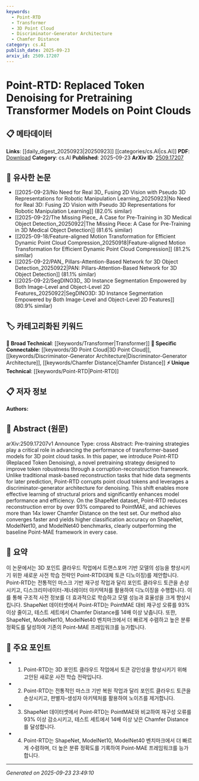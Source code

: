 ```yaml
---
keywords:
  - Point-RTD
  - Transformer
  - 3D Point Cloud
  - Discriminator-Generator Architecture
  - Chamfer Distance
category: cs.AI
publish_date: 2025-09-23
arxiv_id: 2509.17207
---
```


<!-- KEYWORD_LINKING_METADATA:
{
  "processed_timestamp": "2025-09-23T23:49:10.961785",
  "vocabulary_version": "1.0",
  "selected_keywords": [
    "Point-RTD",
    "Transformer",
    "3D Point Cloud",
    "Discriminator-Generator Architecture",
    "Chamfer Distance"
  ],
  "rejected_keywords": [],
  "similarity_scores": {
    "Point-RTD": 0.78,
    "Transformer": 0.85,
    "3D Point Cloud": 0.82,
    "Discriminator-Generator Architecture": 0.8,
    "Chamfer Distance": 0.79
  },
  "extraction_method": "AI_prompt_based",
  "budget_applied": true,
  "candidates_json": {
    "candidates": [
      {
        "surface": "Point-RTD",
        "canonical": "Point-RTD",
        "aliases": [
          "Replaced Token Denoising"
        ],
        "category": "unique_technical",
        "rationale": "Point-RTD is a novel pretraining strategy specifically designed for 3D point cloud tasks, offering a unique approach that enhances model performance.",
        "novelty_score": 0.85,
        "connectivity_score": 0.65,
        "specificity_score": 0.9,
        "link_intent_score": 0.78
      },
      {
        "surface": "Transformer Models",
        "canonical": "Transformer",
        "aliases": [
          "Transformer-based Models"
        ],
        "category": "broad_technical",
        "rationale": "Transformers are a foundational model architecture in machine learning, widely applicable across various domains including 3D point cloud tasks.",
        "novelty_score": 0.4,
        "connectivity_score": 0.9,
        "specificity_score": 0.6,
        "link_intent_score": 0.85
      },
      {
        "surface": "3D Point Cloud",
        "canonical": "3D Point Cloud",
        "aliases": [
          "Point Cloud"
        ],
        "category": "specific_connectable",
        "rationale": "3D point clouds are a critical data type in computer vision, and linking to this concept enhances understanding of spatial data processing.",
        "novelty_score": 0.5,
        "connectivity_score": 0.75,
        "specificity_score": 0.8,
        "link_intent_score": 0.82
      },
      {
        "surface": "Discriminator-Generator Architecture",
        "canonical": "Discriminator-Generator Architecture",
        "aliases": [
          "GAN Architecture"
        ],
        "category": "specific_connectable",
        "rationale": "This architecture is key in the proposed method, facilitating effective denoising and learning of structural priors in point clouds.",
        "novelty_score": 0.7,
        "connectivity_score": 0.78,
        "specificity_score": 0.85,
        "link_intent_score": 0.8
      },
      {
        "surface": "Chamfer Distance",
        "canonical": "Chamfer Distance",
        "aliases": [],
        "category": "specific_connectable",
        "rationale": "Chamfer Distance is a crucial metric for evaluating the accuracy of 3D reconstructions, relevant for assessing model performance.",
        "novelty_score": 0.55,
        "connectivity_score": 0.72,
        "specificity_score": 0.88,
        "link_intent_score": 0.79
      }
    ],
    "ban_list_suggestions": [
      "pretraining strategy",
      "reconstruction error",
      "classification accuracy"
    ]
  },
  "decisions": [
    {
      "candidate_surface": "Point-RTD",
      "resolved_canonical": "Point-RTD",
      "decision": "linked",
      "scores": {
        "novelty": 0.85,
        "connectivity": 0.65,
        "specificity": 0.9,
        "link_intent": 0.78
      }
    },
    {
      "candidate_surface": "Transformer Models",
      "resolved_canonical": "Transformer",
      "decision": "linked",
      "scores": {
        "novelty": 0.4,
        "connectivity": 0.9,
        "specificity": 0.6,
        "link_intent": 0.85
      }
    },
    {
      "candidate_surface": "3D Point Cloud",
      "resolved_canonical": "3D Point Cloud",
      "decision": "linked",
      "scores": {
        "novelty": 0.5,
        "connectivity": 0.75,
        "specificity": 0.8,
        "link_intent": 0.82
      }
    },
    {
      "candidate_surface": "Discriminator-Generator Architecture",
      "resolved_canonical": "Discriminator-Generator Architecture",
      "decision": "linked",
      "scores": {
        "novelty": 0.7,
        "connectivity": 0.78,
        "specificity": 0.85,
        "link_intent": 0.8
      }
    },
    {
      "candidate_surface": "Chamfer Distance",
      "resolved_canonical": "Chamfer Distance",
      "decision": "linked",
      "scores": {
        "novelty": 0.55,
        "connectivity": 0.72,
        "specificity": 0.88,
        "link_intent": 0.79
      }
    }
  ]
}
-->

# Point-RTD: Replaced Token Denoising for Pretraining Transformer Models on Point Clouds

## 📋 메타데이터

**Links**: [[daily_digest_20250923|20250923]] [[categories/cs.AI|cs.AI]]
**PDF**: [Download](https://arxiv.org/pdf/2509.17207.pdf)
**Category**: cs.AI
**Published**: 2025-09-23
**ArXiv ID**: [2509.17207](https://arxiv.org/abs/2509.17207)

## 🔗 유사한 논문
- [[2025-09-23/No Need for Real 3D_ Fusing 2D Vision with Pseudo 3D Representations for Robotic Manipulation Learning_20250923|No Need for Real 3D: Fusing 2D Vision with Pseudo 3D Representations for Robotic Manipulation Learning]] (82.0% similar)
- [[2025-09-22/The Missing Piece_ A Case for Pre-Training in 3D Medical Object Detection_20250922|The Missing Piece: A Case for Pre-Training in 3D Medical Object Detection]] (81.6% similar)
- [[2025-09-18/Feature-aligned Motion Transformation for Efficient Dynamic Point Cloud Compression_20250918|Feature-aligned Motion Transformation for Efficient Dynamic Point Cloud Compression]] (81.2% similar)
- [[2025-09-22/PAN_ Pillars-Attention-Based Network for 3D Object Detection_20250922|PAN: Pillars-Attention-Based Network for 3D Object Detection]] (81.1% similar)
- [[2025-09-22/SegDINO3D_ 3D Instance Segmentation Empowered by Both Image-Level and Object-Level 2D Features_20250922|SegDINO3D: 3D Instance Segmentation Empowered by Both Image-Level and Object-Level 2D Features]] (80.9% similar)

## 🏷️ 카테고리화된 키워드
**🧠 Broad Technical**: [[keywords/Transformer|Transformer]]
**🔗 Specific Connectable**: [[keywords/3D Point Cloud|3D Point Cloud]], [[keywords/Discriminator-Generator Architecture|Discriminator-Generator Architecture]], [[keywords/Chamfer Distance|Chamfer Distance]]
**⚡ Unique Technical**: [[keywords/Point-RTD|Point-RTD]]

## 📋 저자 정보

**Authors:** 

## 📄 Abstract (원문)

arXiv:2509.17207v1 Announce Type: cross 
Abstract: Pre-training strategies play a critical role in advancing the performance of transformer-based models for 3D point cloud tasks. In this paper, we introduce Point-RTD (Replaced Token Denoising), a novel pretraining strategy designed to improve token robustness through a corruption-reconstruction framework. Unlike traditional mask-based reconstruction tasks that hide data segments for later prediction, Point-RTD corrupts point cloud tokens and leverages a discriminator-generator architecture for denoising. This shift enables more effective learning of structural priors and significantly enhances model performance and efficiency. On the ShapeNet dataset, Point-RTD reduces reconstruction error by over 93% compared to PointMAE, and achieves more than 14x lower Chamfer Distance on the test set. Our method also converges faster and yields higher classification accuracy on ShapeNet, ModelNet10, and ModelNet40 benchmarks, clearly outperforming the baseline Point-MAE framework in every case.

## 📝 요약

이 논문에서는 3D 포인트 클라우드 작업에서 트랜스포머 기반 모델의 성능을 향상시키기 위한 새로운 사전 학습 전략인 Point-RTD(대체 토큰 디노이징)를 제안합니다. Point-RTD는 전통적인 마스크 기반 재구성 작업과 달리 포인트 클라우드 토큰을 손상시키고, 디스크리미네이터-제너레이터 아키텍처를 활용하여 디노이징을 수행합니다. 이를 통해 구조적 사전 정보를 더 효과적으로 학습하고 모델 성능과 효율성을 크게 향상시킵니다. ShapeNet 데이터셋에서 Point-RTD는 PointMAE 대비 재구성 오류를 93% 이상 줄이고, 테스트 세트에서 Chamfer Distance를 14배 이상 낮춥니다. 또한, ShapeNet, ModelNet10, ModelNet40 벤치마크에서 더 빠르게 수렴하고 높은 분류 정확도를 달성하여 기존의 Point-MAE 프레임워크를 능가합니다.

## 🎯 주요 포인트

- 1. Point-RTD는 3D 포인트 클라우드 작업에서 토큰 강인성을 향상시키기 위해 고안된 새로운 사전 학습 전략입니다.
- 2. Point-RTD는 전통적인 마스크 기반 복원 작업과 달리 포인트 클라우드 토큰을 손상시키고, 판별자-생성자 아키텍처를 활용하여 노이즈를 제거합니다.
- 3. ShapeNet 데이터셋에서 Point-RTD는 PointMAE와 비교하여 재구성 오류를 93% 이상 감소시키고, 테스트 세트에서 14배 이상 낮은 Chamfer Distance를 달성합니다.
- 4. Point-RTD는 ShapeNet, ModelNet10, ModelNet40 벤치마크에서 더 빠르게 수렴하며, 더 높은 분류 정확도를 기록하여 Point-MAE 프레임워크를 능가합니다.


---

*Generated on 2025-09-23 23:49:10*